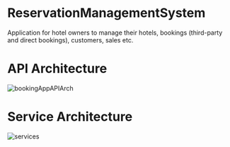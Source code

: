# ReservationManagementSystem
Application for hotel owners to manage their hotels, bookings (third-party and direct bookings), customers, sales etc.

# API Architecture
![bookingAppAPIArch](https://user-images.githubusercontent.com/1589511/222962881-70cd206e-102e-41e8-bc85-97fe495af4d8.jpg)


# Service Architecture
![services](https://user-images.githubusercontent.com/1589511/222962896-30862312-a5f1-4fea-a722-cd1084426c9b.jpg)

